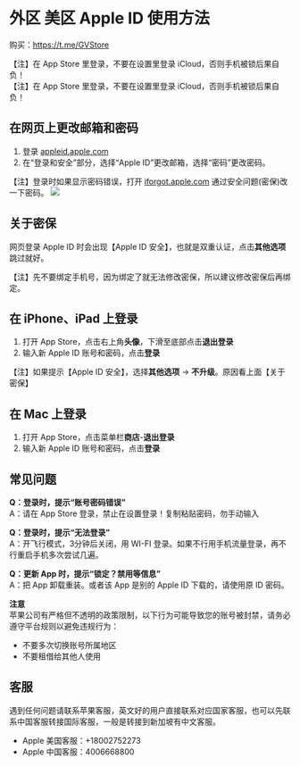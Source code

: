 # 外区 美区 Apple ID 使用方法

购买：https://t.me/GVStore

【注】在 App Store 里登录，不要在设置里登录 iCloud，否则手机被锁后果自负！\
【注】在 App Store 里登录，不要在设置里登录 iCloud，否则手机被锁后果自负！

## 在网页上更改邮箱和密码

1. 登录 [appleid.apple.com](https://appleid.apple.com/)
2. 在“登录和安全”部分，选择“Apple ID”更改邮箱，选择“密码”更改密码。

【注】登录时如果显示密码错误，打开 [iforgot.apple.com](iforgot.apple.com) 通过安全问题(密保)改一下密码。
![](https://i.imgur.com/CEM6qcF.png)

## 关于密保
网页登录 Apple ID 时会出现【Apple ID 安全】，也就是双重认证，点击**其他选项**跳过就好。

【注】先不要绑定手机号，因为绑定了就无法修改密保，所以建议修改密保后再绑定。

## 在 iPhone、iPad 上登录

1. 打开 App Store，点击右上角**头像**，下滑至底部点击**退出登录**
2. 输入新 Apple ID 账号和密码，点击**登录**

【注】如果提示【Apple ID 安全】，选择**其他选项** → **不升级**。原因看上面【关于密保】

## 在 Mac 上登录
1. 打开 App Store，点击菜单栏**商店**-**退出登录**
2. 输入新 Apple ID 账号和密码，点击**登录**

## 常见问题
**Q：登录时，提示“账号密码错误”**\
A：请在 App Store 登录，禁止在设置登录！复制粘贴密码，勿手动输入

**Q：登录时，提示“无法登录”**\
A：开飞行模式，3分钟后关闭，用 WI-FI 登录。如果不行用手机流量登录，再不行重启手机多次尝试几遍。

**Q：更新 App 时，提示“锁定？禁用等信息”**\
A：把 App 卸载重装。或者该 App 是别的 Apple ID 下载的，请使用原 ID 密码。

**注意**\
苹果公司有严格但不透明的政策限制，以下行为可能导致您的账号被封禁，请务必遵守平台规则以避免违规行为：
- 不要多次切换账号所属地区
- 不要租借给其他人使用

## 客服
遇到任何问题请联系苹果客服，英文好的用户直接联系对应国家客服，也可以先联系中国客服转接国际客服，一般是转接到新加坡有中文客服。
- Apple 美国客服：+18002752273
- Apple 中国客服：4006668800
